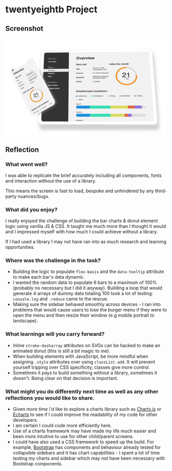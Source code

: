 # twentyeightb Project

## Screenshot

![screenshot](img/screenshot.png)

## Reflection

### What went well?

I was able to replicate the brief accurately including all components, fonts and interaction without the use of a library.

This means the screen is fast to load, bespoke and unhindered by any third-party nuances/bugs.

### What did you enjoy?

I really enjoyed the challenge of building the bar charts & donut element logic using vanilla JS & CSS. It taught me much more than I thought it would and I impressed myself with how much I could achieve without a library.

If I had used a library I may not have ran into as much research and learning opportunities.

### Where was the challenge in the task?

- Building the logic to populate `flex-basis` and the `data-tooltip` attribute to make each bar's data dynamic.
- I wanted the random data to populate 6 bars to a maximum of 100% (probably no necessary but I did it anyway). Building a loop that would generate 4 arrays of dummy data totaling 100 took a lot of testing: `console.log` and `.reduce` came to the rescue.
- Making sure the sidebar behaved smoothly across devices - I ran into problems that would cause users to lose the burger menu if they were to open the menu and then resize their window (e.g mobile portrait to landscape).

### What learnings will you carry forward?

- Inline `stroke-dasharray` attributes on SVGs can be hacked to make an animated donut (this is still a bit magic to me).
- When building elements with JavaScript, be more mindful when assigning `.style` attributes over using `classList.add`. It will prevent yourself tripping over CSS specificity, classes give more control.
- Sometimes it pays to build something without a library, sometimes it doesn't. Being clear on that decision is important.

### What might you do differently next time as well as any other reflections you would like to share.

- Given more time i'd like to explore a charts library such as [Charts.js](https://www.chartjs.org/) or [Echarts](https://echarts.apache.org/en/index.html) to see if I could improve the readability of my code for other developers.
- I am certain I could code more efficiently here.
- Use of a charts framework may have made my life much easier and been more intuitive to use for other child/parent screens.
- I could have also used a CSS framework to speed up the build. For example, [Bootstrap](https://mdbootstrap.com/) has components and behaviour already tested for collapsible sidebars and it has chart capabilities - I spent a lot of time testing my charts and sidebar which may not have been necessary with Bootstrap components.
